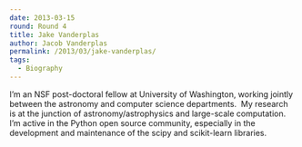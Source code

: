 ```yaml
---
date: 2013-03-15
round: Round 4
title: Jake Vanderplas
author: Jacob Vanderplas
permalink: /2013/03/jake-vanderplas/
tags:
  - Biography
---
```

I&#8217;m an NSF post-doctoral fellow at University of Washington, working jointly between the astronomy and computer science departments.  My research is at the junction of astronomy/astrophysics and large-scale computation. I&#8217;m active in the Python open source community, especially in the development and maintenance of the scipy and scikit-learn libraries.
